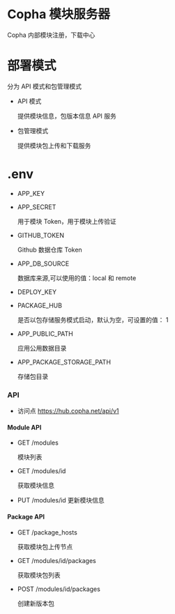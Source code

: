 # Copha 模块服务器
Copha 内部模块注册，下载中心

# 部署模式
分为 API 模式和包管理模式
* API 模式

    提供模块信息，包版本信息 API 服务
* 包管理模式

    提供模块包上传和下载服务


# .env
- APP_KEY
- APP_SECRET

    用于模块 Token，用于模块上传验证
- GITHUB_TOKEN

    Github 数据仓库 Token
- APP_DB_SOURCE

    数据库来源,可以使用的值：local 和 remote
- DEPLOY_KEY

- PACKAGE_HUB

    是否以包存储服务模式启动，默认为空，可设置的值： 1
- APP_PUBLIC_PATH

    应用公用数据目录
- APP_PACKAGE_STORAGE_PATH

    存储包目录

### API
- 访问点 https://hub.copha.net/api/v1

#### Module API

- GET /modules

  模块列表

- GET /modules/id

  获取模块信息

- PUT /modules/id
更新模块信息

#### Package API

- GET /package_hosts

  获取模块包上传节点

- GET /modules/id/packages

  获取模块包列表

- POST /modules/id/packages

  创建新版本包


